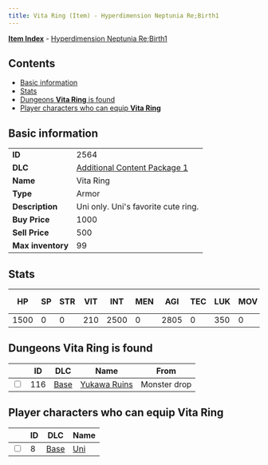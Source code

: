 ```yaml
---
title: Vita Ring (Item) - Hyperdimension Neptunia Re;Birth1
---
```


[**Item Index**](/neptunia/rb1/item/index.html) - [Hyperdimension Neptunia Re;Birth1](/neptunia/rb1)

## Contents

- [Basic information](#basic-information)
- [Stats](#stats)
- [Dungeons **Vita Ring** is found](#dungeons-vita-ring-is-found)
- [Player characters who can equip **Vita Ring**](#player-characters-who-can-equip-vita-ring)

## Basic information

|   |   |
| -- | -- |
| **ID** | 2564 |
| **DLC** | [Additional Content Package 1](/neptunia/rb1/dlc/10-pack1.html) |
| **Name** | Vita Ring |
| **Type** | Armor |
| **Description** | Uni only. Uni's favorite cute ring. |
| **Buy Price** | 1000 |
| **Sell Price** | 500 |
| **Max inventory** | 99 |


## Stats

| HP | SP | STR | VIT | INT | MEN | AGI | TEC | LUK | MOV | Fire res. | Ice res. | Wind res. | Lightning res. |
| -- | -- | --- | --- | --- | --- | --- | --- | --- | --- | --------- | -------- | --------- | -------------- |
| 1500 | 0 | 0 | 210 | 2500 | 0 | 2805 | 0 | 350 | 0 | 0 | 0 | 0 | 0 |


## Dungeons **Vita Ring** is found

|    | ID | DLC | Name | From |
| -- | -- | --- | ---- | ---- |
| <input type="checkbox" id="rb1-dungeon-1-116" class="trackbox" /> | 116 | [Base](/neptunia/rb1/dlc/1-base.html) | [Yukawa Ruins](/neptunia/rb1/dungeon/1-116-yukawa-ruins.html) | Monster drop |


## Player characters who can equip **Vita Ring**

|    | ID | DLC | Name |
| -- | -- | --- | ---- |
| <input type="checkbox" id="rb1-player-1-8" class="trackbox" /> | 8 | [Base](/neptunia/rb1/dlc/1-base.html) | [Uni](/neptunia/rb1/player/1-8-uni.html) |
